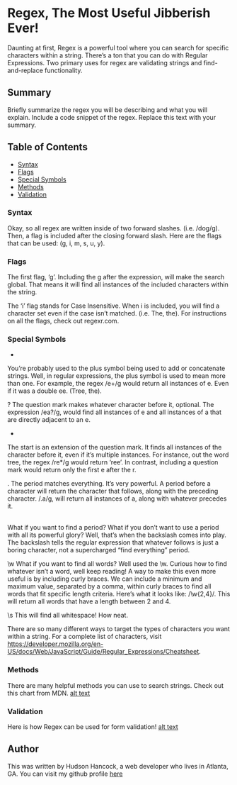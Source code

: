 # Regex, The Most Useful Jibberish Ever!

Daunting at first, Regex is a powerful tool where you can search for specific characters within a string. There’s a ton that you can do with Regular Expressions. Two primary uses for regex are validating strings and find-and-replace functionality.

## Summary

Briefly summarize the regex you will be describing and what you will explain. Include a code snippet of the regex. Replace this text with your summary.

## Table of Contents

- [Syntax](#syntax)
- [Flags](#flags)
- [Special Symbols](#special-symbols)
- [Methods](#methods)
- [Validation](#validation)

### Syntax
Okay, so all regex are written inside of two forward slashes. (i.e. /dog/g).
Then, a flag is included after the closing forward slash. Here are the flags that can be used: (g, i, m, s, u, y).

### Flags
The first flag, ‘g’. Including the g after the expression, will make the search global. That means it will find all instances of the included characters within the string.

The ‘i’ flag stands for Case Insensitive. When i is included, you will find a character set even if the case isn’t matched. (i.e. The, the). For instructions on all the flags, check out regexr.com.

### Special Symbols
+
You’re probably used to the plus symbol being used to add or concatenate strings. Well, in regular expressions, the plus symbol is used to mean more than one. For example, the regex /e+/g would return all instances of e. Even if it was a double ee. (Tree, the).

?
The question mark makes whatever character before it, optional. The expression /ea?/g, would find all instances of e and all instances of a that are directly adjacent to an e.

*
The start is an extension of the question mark. It finds all instances of the character before it, even if it’s multiple instances. For instance, out the word tree, the regex /re*/g would return ‘ree’. In contrast, including a question mark would return only the first e after the r. 

.
The period matches everything. It’s very powerful. A period before a character will return the character that follows, along with the preceding character. /.a/g, will return all instances of a, along with whatever precedes it. 

\
What if you want to find a period? What if you don’t want to use a period with all its powerful glory? Well, that’s when the backslash comes into play. The backslash tells the regular expression that whatever follows is just a boring character, not a supercharged “find everything” period.

\w
What if you want to find all words? Well used the \w. Curious how to find whatever isn’t a word, well keep reading! A way to make this even more useful is by including curly braces. We can include a minimum and maximum value, separated by a comma, within curly braces to find all words that fit specific length criteria. Here’s what it looks like: /\w{2,4}/. This will return all words that have a length between 2 and 4. 

\s
This will find all whitespace! How neat.

There are so many different ways to target the types of characters you want within a string. For a complete list of characters, visit https://developer.mozilla.org/en-US/docs/Web/JavaScript/Guide/Regular_Expressions/Cheatsheet.

### Methods
There are many helpful methods you can use to search strings. Check out this chart from MDN.
[alt text](http://url/to/img.png)

### Validation
Here is how Regex can be used for form validation!
[alt text](http://url/to/img.png)

## Author

This was written by Hudson Hancock, a web developer who lives in Atlanta, GA. You can visit my github profile [here](https://github.com/hudsonhancock)
